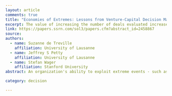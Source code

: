 ```yaml
---
layout: article
comments: true
title: "Economies of Extremes: Lessons from Venture-Capital Decision Making"
excerpt: The value of increasing the number of deals evaluated increases with the tail weight of the distribution of deal values; when the right tail is heavy, the value of increasing the number of deals is likely to more than compensate for the cost of capacity.
link: https://papers.ssrn.com/sol3/papers.cfm?abstract_id=2458867
source: 
authors:
  - name: Suzanne de Treville
    affiliation: University of Lausanne 
  - name: Jeffrey S Petty
    affiliation: University of Lausanne
  - name: Stefan Wager
    affiliation: Stanford University
abstract: An organization's ability to exploit extreme events - such as exceptional opportunities - depends on its capacity strategy. The venture capital industry illustrates the interplay of expensive capacity and negative externalities from high utilization. The cost of adding a venture capitalist provides a strong incentive to run lean, but such leanness may make it impossible to evaluate all interesting investment opportunities. Using concepts from extreme-value theory, we analyze the trade-off between the costs and benefits arising from an increase in the number of evaluated deals. We ground our analysis in 11 years of archival data from a venture capital firm, representing 3,631 deals, the decisions made, the reasons for those decisions, and the decision lead times. The firm identified 20% of arriving deals as worth evaluating during the screening process, but was not able to evaluate approximately 9% of those interesting deals due to a lack of capacity. We show that the value of increasing the number of deals evaluated increases with the tail weight of the distribution of deal values. When the right tail is light, increasing the number of deals evaluated may provide too modest a benefit to justify the cost. When, however, the right tail is heavy, the value of increasing the number of deals is likely to more than compensate for the cost of capacity. Our results provide new insight into the relative value of a chase capacity strategy that emphasizes responsiveness versus a high-utilization heuristic that emphasizes productivity. Our approach can be applied to other search operations such as personnel selection, quality circles seeking to identify root causes, and making employee capacity available for innovation.

category: decision

---
```

